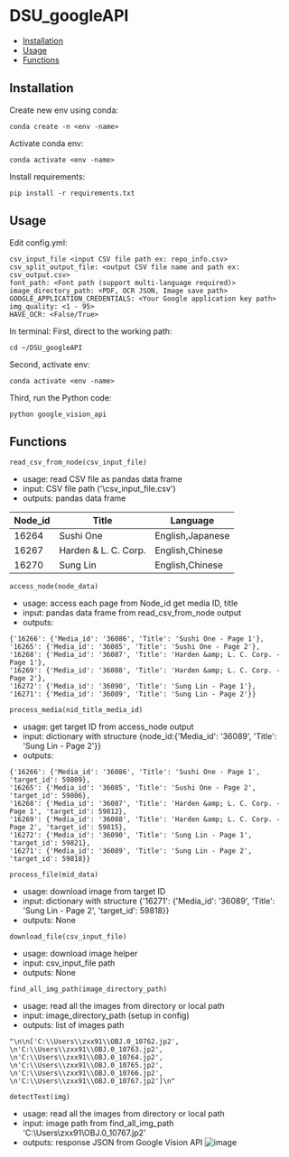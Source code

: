 # DSU_googleAPI
 <!-- ### In order to have google vision api key
#### Watch this tutorial (1:04 - 4:50) https://www.youtube.com/watch?v=wfyDiLMGqDM&list=PL3JVwFmb_BnSLFyVThMfEavAEZYHBpWEd&index=2
#### After this tutorial, you should have a JSON API key, which you need to place in your workspace path
#### In ~/DSU_googleAPI/config.yml edit ‘GOOGLE_APPLICATION_CREDENTIALS’ replace '<Your API KEY>' to your API key path
 -->

<!-- BEGIN-MARKDOWN-TOC -->
* [Installation](#installation)
* [Usage](#usage)
* [Functions](#functions)
<!-- END-MARKDOWN-TOC -->

## Installation

Create new env using conda:
```
conda create -n <env -name>
```

Activate conda env:
```
conda activate <env -name>
```

Install requirements:

```
pip install -r requirements.txt
```

## Usage
Edit config.yml:
```
csv_input_file <input CSV file path ex: repo_info.csv>
csv_split_output_file: <output CSV file name and path ex: csv_output.csv>
font_path: <Font path (support multi-language required)>
image_directory_path: <PDF, OCR JSON, Image save path>
GOOGLE_APPLICATION_CREDENTIALS: <Your Google application key path>
img_quality: <1 - 95>
HAVE_OCR: <False/True>
```

In terminal:
First, direct to the working path:
```
cd ~/DSU_googleAPI
```
Second, activate env:
```
conda activate <env -name>
```
Third, run the Python code:
```
python google_vision_api
```

## Functions
```
read_csv_from_node(csv_input_file)
```
- usage: read CSV file as pandas data frame
- input: CSV file path ('\csv_input_file.csv') 
- outputs: pandas data frame

| Node_id | Title                 | Language          |
|---------|-----------------------|-------------------|
| 16264   | Sushi One             | English,Japanese |
| 16267   | Harden & L. C. Corp. | English,Chinese  |
| 16270   | Sung Lin              | English,Chinese  |

```
access_node(node_data)
```
- usage: access each page from Node_id get media ID, title
- input: pandas data frame from read_csv_from_node output
- outputs:
```
{'16266': {'Media_id': '36086', 'Title': 'Sushi One - Page 1'}, 
'16265': {'Media_id': '36085', 'Title': 'Sushi One - Page 2'}, 
'16268': {'Media_id': '36087', 'Title': 'Harden &amp; L. C. Corp. - Page 1'}, 
'16269': {'Media_id': '36088', 'Title': 'Harden &amp; L. C. Corp. - Page 2'}, 
'16272': {'Media_id': '36090', 'Title': 'Sung Lin - Page 1'}, 
'16271': {'Media_id': '36089', 'Title': 'Sung Lin - Page 2'}}
```
 
```
process_media(nid_title_media_id)
```
- usage: get target ID from access_node output
- input: dictionary with structure {node_id:{'Media_id': '36089', 'Title': 'Sung Lin - Page 2'}} 
- outputs: 
```
{'16266': {'Media_id': '36086', 'Title': 'Sushi One - Page 1', 'target_id': 59809}, 
'16265': {'Media_id': '36085', 'Title': 'Sushi One - Page 2', 'target_id': 59806}, 
'16268': {'Media_id': '36087', 'Title': 'Harden &amp; L. C. Corp. - Page 1', 'target_id': 59812}, 
'16269': {'Media_id': '36088', 'Title': 'Harden &amp; L. C. Corp. - Page 2', 'target_id': 59815}, 
'16272': {'Media_id': '36090', 'Title': 'Sung Lin - Page 1', 'target_id': 59821},
'16271': {'Media_id': '36089', 'Title': 'Sung Lin - Page 2', 'target_id': 59818}}
```

```
process_file(mid_data)
```
- usage: download image from target ID
- input: dictionary with structure {'16271': {'Media_id': '36089', 'Title': 'Sung Lin - Page 2', 'target_id': 59818}} 
- outputs: None

```
download_file(csv_input_file)
```
- usage: download image helper
- input: csv_input_file path
- outputs: None

```
find_all_img_path(image_directory_path)
 ```
- usage: read all the images from directory or local path
- input: image_directory_path (setup in config)
- outputs: list of images path
```
"\n\n['C:\\Users\\zxx91\\OBJ.0_10762.jp2',
\n'C:\\Users\\zxx91\\OBJ.0_10763.jp2', 
\n'C:\\Users\\zxx91\\OBJ.0_10764.jp2', 
\n'C:\\Users\\zxx91\\OBJ.0_10765.jp2', 
\n'C:\\Users\\zxx91\\OBJ.0_10766.jp2', 
\n'C:\\Users\\zxx91\\OBJ.0_10767.jp2']\n"
```

```
detectText(img)
```
- usage: read all the images from directory or local path
- input: image path from find_all_img_path 'C:\\Users\\zxx91\\OBJ.0_10767.jp2'
- outputs: response JSON from Google Vision API
![image](https://github.com/zhoux121/DSU_googleAPI/assets/21269237/d163779c-6b86-4726-a6bd-9363595b9027)

